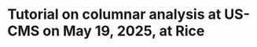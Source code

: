 # Tutorial on columnar analysis at US-CMS on May 19, 2025, at Rice

<!----- Click on this link:

<p align="center">
  <a href="https://ianna.github.io/2025-05-19-uscms-rice-tutorial/lab/index.html?path=student.ipynb">
    <img src="https://jupyterlite.readthedocs.io/en/latest/_static/badge.svg" alt="Launch JupyterLite" height="40">
  </a>
</p>

to open your student notebook in JupyterLite. --->

